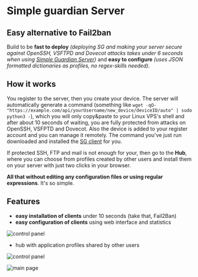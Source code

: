 # Simple guardian Server

## Easy alternative to Fail2ban

Build to be **fast to deploy** *(deploying SG and making your server secure against OpenSSH, VSFTPD and Dovecot attacks takes under 6 seconds when using [Simple Guardian Server](https://github.com/esoadamo/simple-guardian-server))* and **easy to configure** *(uses JSON formatted dictionaries as profiles, no regex-skills needed).*

## How it works

You register to the server, then you create your device. The server will automatically generate a command (something like `wget -qO- "https://example.com/api/yourUsername/new_device/deviceID/auto" | sudo python3 -`), which you will only copy&paste to your Linux VPS's shell and after about 10 seconds of waiting, you are fully protected from attacks on OpenSSH, VSFPTD and Dovecot. Also the device is added to your register account and you can manage it remotely. The command you've just run downloaded and installed the [SG client](https://github.com/esoadamo/simple-guardian) for you.

If protected SSH, FTP and mail is not enough for your, then go to the **Hub**, where you can choose from profiles created by other users and install them on your server with just two clicks in your browser.

**All that without editing any configuration files or using regular expressions**. It's so simple.

## Features

- **easy installation of clients** under 10 seconds (take that, Fail2Ban)
- **easy configuration of clients** using web interface and statistics

![control panel](https://user-images.githubusercontent.com/15877754/48023225-72cb9780-e13d-11e8-95dd-307b3d6613ce.png)

- hub with application profiles shared by other users

![control panel](https://user-images.githubusercontent.com/15877754/48023222-719a6a80-e13d-11e8-93ca-c6d19ff7d553.png)

![main page](https://user-images.githubusercontent.com/15877754/48023219-6e9f7a00-e13d-11e8-8ba2-0e58cb893d9b.png)
